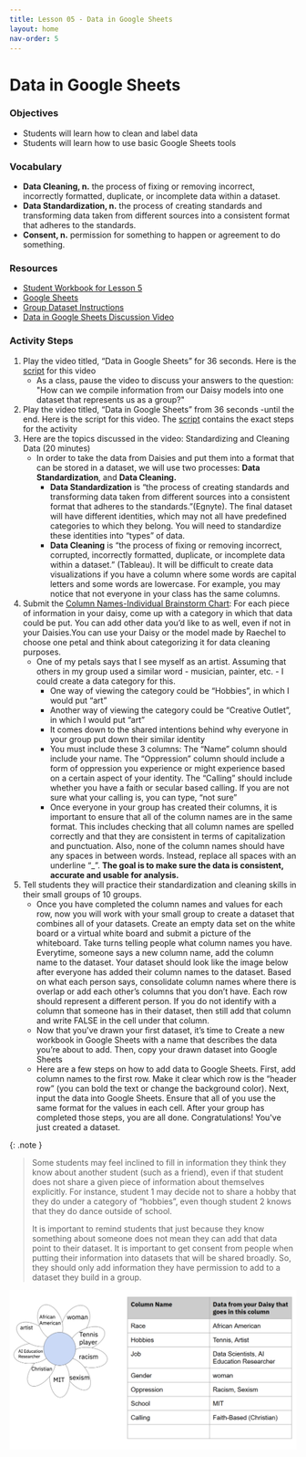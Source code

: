 ```yaml
---
title: Lesson 05 - Data in Google Sheets
layout: home
nav-order: 5
---
```




# Data in Google Sheets


### Objectives
- Students will learn how to clean and label data
- Students will learn how to use basic Google Sheets tools 

### Vocabulary
- **Data Cleaning, n.** the process of fixing or removing incorrect, incorrectly formatted, duplicate, or incomplete data within a dataset. 
- **Data Standardization, n.** the process of creating standards and transforming data taken from different sources into a consistent format that adheres to the standards.
- **Consent, n.** permission for something to happen or agreement to do something.

### Resources
- <a href = "https://docs.google.com/presentation/d/1sJea8Ct2k4bjt6oIXRLaC7Yjp5HqwRTzPGuf76P1e58/edit%23slide=id.g1fbbee7cadf_6_263">Student Workbook for Lesson 5</a>
- <a href = "https://docs.google.com/spreadsheets/">Google Sheets</a>
- <a href = "https://docs.google.com/document/d/1d78qobhKVOFPC0eXFzUZnx8O3mNTci-a2nUEdfe4-Jg/edit?tab=t.0">Group Dataset Instructions</a>
- <a href = "https://drive.google.com/file/d/1ld7-o_M3yzmPexLGsjWTmsbxgdE6fAlg/view?usp=drive_link">Data in Google Sheets Discussion Video</a>

### Activity Steps
1. Play the video titled, “Data in Google Sheets” for 36 seconds. Here is the <a href = "https://docs.google.com/document/d/1rGziQMgTiOvVdG5wi7Yf82efsRd2APVeFVkVr1kFvZE/edit?usp=sharing">script</a> for this video
    - As a class, pause the video to discuss your answers to the question: "How can we compile information from our Daisy models into one dataset that represents us as a group?" 
2. Play the video titled, “Data in Google Sheets” from 36 seconds -until the end. Here is the script for this video. The <a href = "https://docs.google.com/document/d/1gDRxR0APbQGFexyOtSA8Z3-pYfi80glK5sz_7y9BLmc/edit?usp=sharing">script</a> contains the exact steps for the activity
3. Here are the topics discussed in the video: Standardizing and Cleaning Data (20 minutes)
    - In order to take the data from Daisies and put them into a format that can be stored in a dataset, we will use two processes: **Data Standardization**, and **Data Cleaning.**
        - **Data Standardization** is “the process of creating standards and transforming data taken from different sources into a consistent format that adheres to the standards.”(Egnyte). The final dataset will have different identities, which may not all have predefined categories to which they belong. You will need to standardize these identities into “types” of data.
        - **Data Cleaning** is “the process of fixing or removing incorrect, corrupted, incorrectly formatted, duplicate, or incomplete data within a dataset.” (Tableau). It will be difficult to create data visualizations if you have a column where some words are capital letters and some words are lowercase. For example, you may notice that not everyone in your class has the same columns. 
5. Submit the <a href = "https://docs.google.com/document/d/1RSFEyC_1X2wv7srKWLAb-GSZ4HXgvBq9sooJ7ClsXNo/edit?usp=sharing">Column Names-Individual Brainstorm Chart</a>: For each piece of information in your daisy, come up with a category in which that data could be put. You can add other data you’d like to as well, even if not in your Daisies.You can use your Daisy or the model made by Raechel to choose one petal and think about categorizing it for data cleaning purposes.
    - One of my petals says that I see myself as an artist. Assuming that others in my group used a similar word - musician, painter, etc. - I could create a data category for this.
        - One way of viewing the category could be “Hobbies”, in which I would put “art”
        - Another way of viewing the category could be “Creative Outlet”, in which I would put “art”
        - It comes down to the shared intentions behind why everyone in your group put down their similar identity
        - You must include these 3 columns: The “Name” column should include your  name. The “Oppression” column should include a form of oppression you experience or might experience based on a certain aspect of your identity. The “Calling” should include whether you have a faith or secular based calling. If you are not sure what your calling is, you can type, “not sure”
        - Once everyone in your group has created their columns, it is important to ensure that all of the column names are in the same format. This includes checking that all column names are spelled correctly and that they are consistent in terms of capitalization and punctuation. Also, none of the column names should  have any spaces in between words. Instead, replace all spaces with an underline “_”.  **The goal is to make sure the data is consistent, accurate and usable for analysis.**
6. Tell students they will practice their standardization and cleaning skills in their small groups of 10 groups.
    - Once you have completed the column names and values for each row, now you will work with your small group to create a dataset that combines all of your datasets.  Create an empty data set on the white board or a virtual white board and submit a picture of the whiteboard. Take turns telling people what column names you have. Everytime, someone says a new column name, add the column name to the dataset. Your dataset should look like the image below after everyone has added their column names to the dataset. Based on what each person says, consolidate column names where there is overlap or add each other’s columns that you don’t have. Each row should represent a different person. If you do not identify with a column that someone has in their dataset, then still add that column and write FALSE in the cell under that column.
    - Now that you've drawn your first dataset, it’s time to Create a new workbook in Google Sheets with a name that describes the data you’re about to add. Then, copy your drawn dataset into Google Sheets
    - Here are a few steps on how to add data to Google Sheets. First, add column names to the first row. Make it clear which row is the “header row” (you can bold the text or change the background color). Next, input the data into Google Sheets.  Ensure that all of you use the same format for the values in each cell. After your group has completed those steps, you are all done. Congratulations! You've just created a dataset.

{: .note }
> Some students may feel inclined to fill in information they think they know about another student (such as a friend), even if that student does not share a given piece of information about themselves explicitly. For instance, student 1 may decide not to share a hobby that they do under a category of “hobbies”, even though student 2 knows that they do dance outside of school. 
>
> It is important to remind students that just because they know something about someone does not mean they can add that data point to their dataset. It is important to get consent from people when putting their information into datasets that will be shared broadly. So, they should only add information they have permission to add to a dataset they build in a group.
<img src = "images/column-example.png" atl = "column example">

